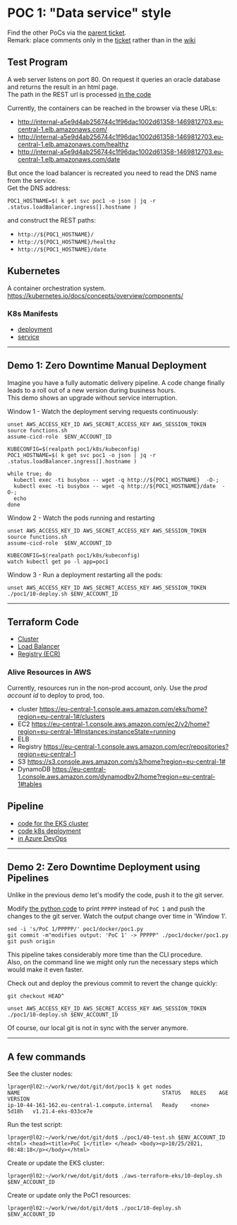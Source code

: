 # POC 1: "Data service" style

Find the other PoCs via the [parent ticket](https://dev.azure.com/RWEST-MFI-AU/UK%20Power/_workitems/edit/2985).  
Remark: place comments only in the [ticket](https://dev.azure.com/RWEST-MFI-AU/UK%20Power/_workitems/edit/2986)
rather than in the [wiki](https://dev.azure.com/RWEST-MFI-AU/Common/_wiki/wikis/Common.wiki/88/Kubernetes-PoC)  


## Test Program
A web server listens on port 80. On request it queries an oracle database and returns the result in an html page.  
The path in the REST url is processed [in the code](/poc1/docker/poc1.py)

Currently, the containers can be reached in the browser via these URLs:
- http://internal-a5e9d4ab256744c1f96dac1002d61358-1469812703.eu-central-1.elb.amazonaws.com/
- http://internal-a5e9d4ab256744c1f96dac1002d61358-1469812703.eu-central-1.elb.amazonaws.com/healthz
- http://internal-a5e9d4ab256744c1f96dac1002d61358-1469812703.eu-central-1.elb.amazonaws.com/date

But once the load balancer is recreated you need to read the DNS name from the service.    
Get the DNS address:  
```
POC1_HOSTNAME=$( k get svc poc1 -o json | jq -r .status.loadBalancer.ingress[].hostname )
```

and construct the REST paths:
- `http://${POC1_HOSTNAME}/`
- `http://${POC1_HOSTNAME}/healthz`
- `http://${POC1_HOSTNAME}/date`

## Kubernetes
A container orchestration system.  
https://kubernetes.io/docs/concepts/overview/components/

### K8s Manifests
- [deployment](/poc1/k8s/manifest/deployment.yaml)
- [service](/poc1/k8s/manifest/service.yaml)

---

## Demo 1: Zero Downtime Manual Deployment
Imagine you have a fully automatic delivery pipeline. A code change finally
leads to a roll out of a new version during business hours.  
This demo shows an upgrade without service interruption.

Window 1 - Watch the deployment serving requests continuously:
```
unset AWS_ACCESS_KEY_ID AWS_SECRET_ACCESS_KEY AWS_SESSION_TOKEN
source functions.sh 
assume-cicd-role  $ENV_ACCOUNT_ID 

KUBECONFIG=$(realpath poc1/k8s/kubeconfig)
POC1_HOSTNAME=$( k get svc poc1 -o json | jq -r .status.loadBalancer.ingress[].hostname )

while true; do
  kubectl exec -ti busybox -- wget -q http://${POC1_HOSTNAME}  -O-;
  kubectl exec -ti busybox -- wget -q http://${POC1_HOSTNAME}/date  -O-;
  echo
done
```

Window 2 - Watch the pods running and restarting
```
unset AWS_ACCESS_KEY_ID AWS_SECRET_ACCESS_KEY AWS_SESSION_TOKEN
source functions.sh 
assume-cicd-role  $ENV_ACCOUNT_ID 

KUBECONFIG=$(realpath poc1/k8s/kubeconfig)
watch kubectl get po -l app=poc1
```

Window 3 - Run a deployment restarting all the pods:  
```
unset AWS_ACCESS_KEY_ID AWS_SECRET_ACCESS_KEY AWS_SESSION_TOKEN
./poc1/10-deploy.sh $ENV_ACCOUNT_ID
```

---

## Terraform Code
- [Cluster](/aws-terraform-eks/30-main/main.tf)
- [Load Balancer](/aws-terraform-eks/30-main/tag.tf)
- [Registry (ECR)](/poc1/30-main/main.tf)

### Alive Resources in AWS
Currently, resources run in the non-prod account, only. Use the *prod account id* to deploy to prod, too.  

- cluster https://eu-central-1.console.aws.amazon.com/eks/home?region=eu-central-1#/clusters  
- EC2 https://eu-central-1.console.aws.amazon.com/ec2/v2/home?region=eu-central-1#Instances:instanceState=running  
- ELB
- Registry https://eu-central-1.console.aws.amazon.com/ecr/repositories?region=eu-central-1
- S3  https://s3.console.aws.amazon.com/s3/home?region=eu-central-1#
- DynamoDB https://eu-central-1.console.aws.amazon.com/dynamodbv2/home?region=eu-central-1#tables

## Pipeline
- [code for the EKS cluster](/aws-terraform-eks/pipeline.yaml)
- [code k8s deployment](/poc1/pipeline.yaml)
- [in Azure DevOps](https://dev.azure.com/RWEST-MFI-AG/DevOps%20Transition/_build?definitionId=350)

---

## Demo 2: Zero Downtime Deployment using Pipelines

Unlike in the previous demo let's modify the code, push it to the git server.

Modify [the python code](/poc1/docker/poc1.py) to print `PPPPP` instead of `PoC 1` and push the changes to
the git server. Watch the output change over time in 'Window 1'.  

```
sed -i 's/PoC 1/PPPPP/' poc1/docker/poc1.py
git commit -m"modifies output: 'PoC 1' -> PPPPP" ./poc1/docker/poc1.py 
git push origin
```
This pipeline takes considerably more time than the CLI procedure.  
Also, on the command line we might only run the necessary steps which would make it even faster.

Check out and deploy the previous commit to revert the change quickly:

```
git checkout HEAD^

unset AWS_ACCESS_KEY_ID AWS_SECRET_ACCESS_KEY AWS_SESSION_TOKEN
./poc1/10-deploy.sh $ENV_ACCOUNT_ID
```

Of course, our local git is not in sync with the server anymore.

---

## A few commands
See the cluster nodes:  
```
lprager@l02:~/work/rwe/dot/git/dot/poc1$ k get nodes
NAME                                             STATUS   ROLES    AGE     VERSION
ip-10-44-161-162.eu-central-1.compute.internal   Ready    <none>   5d18h   v1.21.4-eks-033ce7e
```

Run the test script:
```
lprager@l02:~/work/rwe/dot/git/dot$ ./poc1/40-test.sh $ENV_ACCOUNT_ID 
<html> <head><title>PoC 1</title> </head> <body><p>10/25/2021, 08:48:18</p></body></html>
```

Create or update the EKS cluster:
```
lprager@l02:~/work/rwe/dot/git/dot$ ./aws-terraform-eks/10-deploy.sh $ENV_ACCOUNT_ID 
```

Create or update only the PoC1 resources:
```
lprager@l02:~/work/rwe/dot/git/dot$ ./poc1/10-deploy.sh $ENV_ACCOUNT_ID 
```

